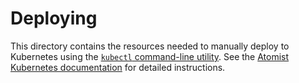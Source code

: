 # Deploying

This directory contains the resources needed to manually deploy to
Kubernetes using the [`kubectl` command-line utility][kubectl].  See
the [Atomist Kubernetes documentation][k8s-doc] for detailed
instructions.

[kubectl]: https://kubernetes.io/docs/reference/kubectl/overview/ (Kubernetes - kubectl)
[k8s-doc]: https://docs.atomist.com/pack/kubernetes/ (Deploying k8-sdm)
